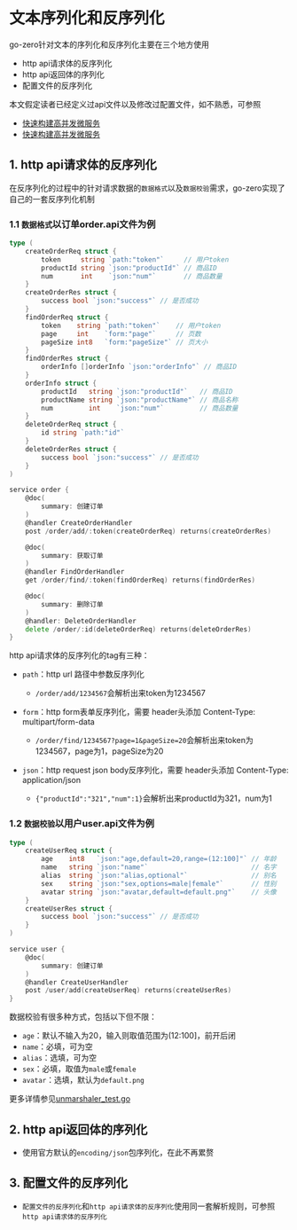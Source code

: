 # 文本序列化和反序列化

go-zero针对文本的序列化和反序列化主要在三个地方使用

* http api请求体的反序列化
* http api返回体的序列化
* 配置文件的反序列化

本文假定读者已经定义过api文件以及修改过配置文件，如不熟悉，可参照

* [快速构建高并发微服务](shorturl.md)
* [快速构建高并发微服务](../docs/frame/bookstore.md)

## 1. http api请求体的反序列化

在反序列化的过程中的针对请求数据的`数据格式`以及`数据校验`需求，go-zero实现了自己的一套反序列化机制

### 1.1 `数据格式`以订单order.api文件为例

```go
type (
	createOrderReq struct {
		token     string `path:"token"`     // 用户token
		productId string `json:"productId"` // 商品ID
		num       int    `json:"num"`       // 商品数量
	}
	createOrderRes struct {
		success bool `json:"success"` // 是否成功
	}
	findOrderReq struct {
		token    string `path:"token"`    // 用户token
		page     int    `form:"page"`     // 页数
		pageSize int8   `form:"pageSize"` // 页大小
	}
	findOrderRes struct {
		orderInfo []orderInfo `json:"orderInfo"` // 商品ID
	}
	orderInfo struct {
		productId   string `json:"productId"`   // 商品ID
		productName string `json:"productName"` // 商品名称
		num         int    `json:"num"`         // 商品数量
	}
	deleteOrderReq struct {
		id string `path:"id"`
	}
	deleteOrderRes struct {
		success bool `json:"success"` // 是否成功
	}
)

service order {
    @doc(
        summary: 创建订单
    )
    @handler CreateOrderHandler
    post /order/add/:token(createOrderReq) returns(createOrderRes)

    @doc(
        summary: 获取订单
    )
    @handler FindOrderHandler
    get /order/find/:token(findOrderReq) returns(findOrderRes)

    @doc(
        summary: 删除订单
    )
    @handler: DeleteOrderHandler
    delete /order/:id(deleteOrderReq) returns(deleteOrderRes)
}
```

http api请求体的反序列化的tag有三种：

* `path`：http url 路径中参数反序列化
  * `/order/add/1234567`会解析出来token为1234567
* `form`：http  form表单反序列化，需要 header头添加  Content-Type: multipart/form-data
  * `/order/find/1234567?page=1&pageSize=20`会解析出来token为1234567，page为1，pageSize为20

* `json`：http request json body反序列化，需要 header头添加  Content-Type: application/json
  * `{"productId":"321","num":1}`会解析出来productId为321，num为1

### 1.2 `数据校验`以用户user.api文件为例

```go
type (
	createUserReq struct {
		age    int8   `json:"age,default=20,range=(12:100]"` // 年龄
		name   string `json:"name"`                          // 名字
		alias  string `json:"alias,optional"`                // 别名
		sex    string `json:"sex,options=male|female"`       // 性别
		avatar string `json:"avatar,default=default.png"`    // 头像
	}
	createUserRes struct {
		success bool `json:"success"` // 是否成功
	}
)

service user {
    @doc(
        summary: 创建订单
    )
    @handler CreateUserHandler
    post /user/add(createUserReq) returns(createUserRes)
}
```

数据校验有很多种方式，包括以下但不限：

* `age`：默认不输入为20，输入则取值范围为(12:100]，前开后闭
* `name`：必填，可为空
* `alias`：选填，可为空
* `sex`：必填，取值为`male`或`female`
* `avatar`：选填，默认为`default.png`

更多详情参见[unmarshaler_test.go](../core/mapping/unmarshaler_test.go)

## 2. http api返回体的序列化

* 使用官方默认的`encoding/json`包序列化，在此不再累赘

## 3. 配置文件的反序列化

* `配置文件的反序列化`和`http api请求体的反序列化`使用同一套解析规则，可参照`http api请求体的反序列化`
